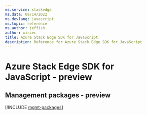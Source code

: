 ```yaml
---
ms.service: stackedge
ms.data: 09/14/2022
ms.devlang: javascript
ms.topic: reference
ms.author: jeffish
author: xirzec
title: Azure Stack Edge SDK for JavaScript
description: Reference for Azure Stack Edge SDK for JavaScript
---
```

# Azure Stack Edge SDK for JavaScript - preview

## Management packages - preview
[!INCLUDE [mgmt-packages](stack-edge-mgmt-index.md)]
